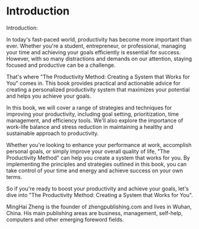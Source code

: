 # Introduction

Introduction:

In today's fast-paced world, productivity has become more important than ever. Whether you're a student, entrepreneur, or professional, managing your time and achieving your goals efficiently is essential for success. However, with so many distractions and demands on our attention, staying focused and productive can be a challenge.

That's where "The Productivity Method: Creating a System that Works for You" comes in. This book provides practical and actionable advice for creating a personalized productivity system that maximizes your potential and helps you achieve your goals.

In this book, we will cover a range of strategies and techniques for improving your productivity, including goal setting, prioritization, time management, and efficiency tools. We'll also explore the importance of work-life balance and stress reduction in maintaining a healthy and sustainable approach to productivity.

Whether you're looking to enhance your performance at work, accomplish personal goals, or simply improve your overall quality of life, "The Productivity Method" can help you create a system that works for you. By implementing the principles and strategies outlined in this book, you can take control of your time and energy and achieve success on your own terms.

So if you're ready to boost your productivity and achieve your goals, let's dive into "The Productivity Method: Creating a System that Works for You".


MingHai Zheng is the founder of zhengpublishing.com and lives in Wuhan, China. His main publishing areas are business, management, self-help, computers and other emerging foreword fields.
